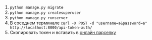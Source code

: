 1. `python manage.py migrate`
2. `python manage.py createsuperuser`
3. `python manage.py runserver`
4. В соседнем терминале `curl -X POST -d "username=a&password=a" http://localhost:8000/api-token-auth/`
5. Скопировать токен и вставить в [онлайн парселку](https://jwt.io/)
